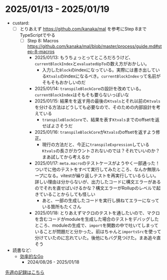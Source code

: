 # 2025/01/13 - 2025/01/19

- custard:
    - [ ] とりあえず <https://github.com/kanaka/mal> を参考にStep 8までTypeScriptでやる
        - [ ] Step 8: Macros <https://github.com/kanaka/mal/blob/master/process/guide.md#step-8-macros>
            - 2025/01/13: もうちょっとってところだろうけど、`currentBlockIndex`と`evaluatedUpTo`の数え方がおかしい。
                - 入力した`Block`のindexになっている。実際には書き出している`Ktvals`のindexになるべき。`currentBlockIndex`って名前がそもそもおかしいのだ
            - 2025/01/14: `transpileBlockCore`の設計を改めている。`currentBlockIndex`はそもそも要らないっぽいな
            - 2025/01/15: 結果をを返す用の最後の`Ktvals`とそれ以前の`Ktvals`を分ける方法はどうしても必要なので、そのための内部設計を考えている
                - `transpileBlockCore`で、結果を表す`Ktvals`までのoffsetを返せばよさそうだ
            - 2025/01/16: `transpileBlockCore`が`Ktvals`のoffsetを返すよう修正。
                - 現行の方法だと、今正に`transpileExpression`している`Ktvals`の長さがカウントされないのでは？それでいいのか？まあ試してから考えるか
            - 2025/01/17: `meta.macro`のテストケースがようやく一部通った！ついでに他のテストをすべて実行してみたところ、なんか無限ループになる。vitestが繰り返しテストを再実行しているらしい。詳しい理由は分からないが、出力したコードに構文エラーがあるのでそれを直せばいけるかな？構文エラーがRollupのレベルで起きていることからしても怪しい
                - あと、一部の生成したコードを実行し損ねてエラーになっている箇所もたくさん
            - 2025/01/18: とりあえずマクロのテストを通したいので、マクロを含むコードがmoduleを生成した場合のテストをデバッグしたところ、moduleの生成で、`import`を関数の中で吐いてしまっていることが問題だと分かった。前はちゃんと`importsSrc`を使って分けていたのに忘れていた。後他にもバグ見つけた。まあ追々直そう
- 読書など:
    - [効率的なGo](https://www.oreilly.co.jp//books/9784814400539/)
        - 2024/08/26 - 2025/01/18

[先週の記録はこちら](https://github.com/igrep/daily-commits/blob/85807aada5ec06df2bed9998d2c747c68b1b394e/yesterday.md)
